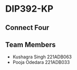 # DIP392-KP


## Connect Four

## Team Members
- Kushagra Singh 221ADB063
- Pooja Odedara 221ADB033

